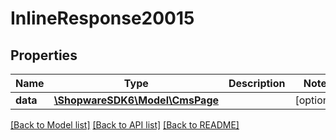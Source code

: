 # InlineResponse20015

## Properties
Name | Type | Description | Notes
------------ | ------------- | ------------- | -------------
**data** | [**\ShopwareSDK6\Model\CmsPage**](CmsPage.md) |  | [optional] 

[[Back to Model list]](../../README.md#documentation-for-models) [[Back to API list]](../../README.md#documentation-for-api-endpoints) [[Back to README]](../../README.md)


